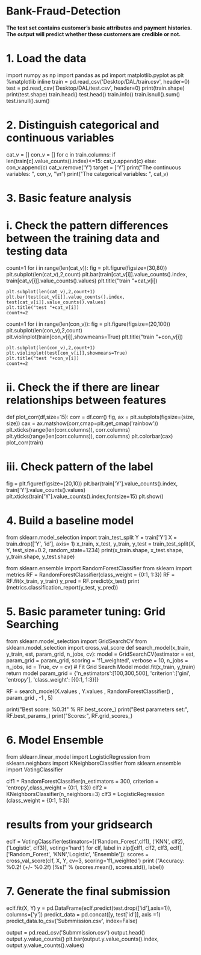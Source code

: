 # Bank-Fraud-Detection
**The test set contains customer’s basic attributes and payment histories. The output will predict whether these customers are credible or not.**
# **1. Load the data**
import numpy as np
import pandas as pd
import matplotlib.pyplot as plt
%matplotlib inline
train = pd.read_csv('Desktop/DAL/train.csv', header=0)
test = pd.read_csv('Desktop/DAL/test.csv', header=0)
print(train.shape)
print(test.shape)
train.head()
test.head()
train.info()
train.isnull().sum()
test.isnull().sum()

# **2. Distinguish categorical and continuous variables**
cat_v = []
con_v = []
for c in train.columns:
    if len(train[c].value_counts().index)<=15:
        cat_v.append(c)
    else:
        con_v.append(c)
cat_v.remove('Y')
target = ['Y']
print("The continuous variables: ", con_v, "\n")
print("The categorical variables: ", cat_v)

# **3. Basic feature analysis**
# i. Check the pattern differences between the training data and testing data

count=1
for i in range(len(cat_v)):
    fig = plt.figure(figsize=(30,80))
    plt.subplot(len(cat_v),2,count)
    plt.bar(train[cat_v[i]].value_counts().index, train[cat_v[i]].value_counts().values)
    plt.title("train "+cat_v[i])
    
    plt.subplot(len(cat_v),2,count+1)
    plt.bar(test[cat_v[i]].value_counts().index, test[cat_v[i]].value_counts().values)
    plt.title("test "+cat_v[i])
    count+=2
    
count=1
for i in range(len(con_v)):
    fig = plt.figure(figsize=(20,100))
    plt.subplot(len(con_v),2,count)
    plt.violinplot(train[con_v[i]],showmeans=True)
    plt.title("train "+con_v[i])
    
    plt.subplot(len(con_v),2,count+1)
    plt.violinplot(test[con_v[i]],showmeans=True)
    plt.title("test "+con_v[i])
    count+=2
    
# ii. Check the if there are linear relationships between features
def plot_corr(df,size=15):
    corr = df.corr()
    fig, ax = plt.subplots(figsize=(size, size))
    cax = ax.matshow(corr,cmap=plt.get_cmap('rainbow'))
    plt.xticks(range(len(corr.columns)), corr.columns)
    plt.yticks(range(len(corr.columns)), corr.columns)
    plt.colorbar(cax)
plot_corr(train)

# iii. Check pattern of the label
fig = plt.figure(figsize=(20,10))
plt.bar(train['Y'].value_counts().index, train['Y'].value_counts().values)
plt.xticks(train['Y'].value_counts().index,fontsize=15)
plt.show()

# **4. Build a baseline model**
from sklearn.model_selection import train_test_split
Y = train['Y']
X = train.drop(['Y', 'id'], axis= 1)
x_train, x_test, y_train, y_test = train_test_split(X, Y, test_size=0.2, random_state=1234)
print(x_train.shape, x_test.shape, y_train.shape, y_test.shape)

from sklearn.ensemble import RandomForestClassifier
from sklearn import metrics
RF = RandomForestClassifier(class_weight = {0:1, 1:3})
RF = RF.fit(x_train, y_train)
y_pred = RF.predict(x_test)
print (metrics.classification_report(y_test, y_pred))

# **5. Basic parameter tuning: Grid Searching**
from sklearn.model_selection import GridSearchCV
from sklearn.model_selection import cross_val_score
def search_model(x_train, y_train, est, param_grid, n_jobs, cv):
    model = GridSearchCV(estimator  = est,
                                     param_grid = param_grid,
                                     scoring = 'f1_weighted',
                                     verbose = 10,
                                     n_jobs = n_jobs,
                                     iid = True,
                                     cv = cv)
    # Fit Grid Search Model
    model.fit(x_train, y_train)   
    return model
param_grid = {'n_estimators':[100,300,500],
             'criterion':['gini', 'entropy'],
             'class_weight': [{0:1, 1:3}]}

RF = search_model(X.values
            , Y.values
            , RandomForestClassifier()
            , param_grid
            , -1
            , 5)

print("Best score: %0.3f" % RF.best_score_)
print("Best parameters set:", RF.best_params_)
print("Scores:", RF.grid_scores_) 

# **6. Model Ensemble**

from sklearn.linear_model import LogisticRegression
from sklearn.neighbors import KNeighborsClassifier
from sklearn.ensemble import VotingClassifier

clf1 = RandomForestClassifier(n_estimators = 300, criterion = 'entropy',class_weight = {0:1, 1:3})
clf2 = KNeighborsClassifier(n_neighbors=3)
clf3 = LogisticRegression (class_weight = {0:1, 1:3})

# results from your gridsearch
eclf = VotingClassifier(estimators=[('Random_Forest',clf1), ('KNN', clf2),('Logistic', clf3)], voting='hard')
for clf, label in zip([clf1, clf2, clf3, eclf], ['Random_Forest', 'KNN','Logistic', 'Ensemble']):
    scores = cross_val_score(clf, X, Y, cv=3, scoring='f1_weighted')
    print ("Accuracy: %0.2f (+/- %0.2f) [%s]" % (scores.mean(), scores.std(), label))

# **7. Generate the final submission**
eclf.fit(X, Y)
y = pd.DataFrame(eclf.predict(test.drop(['id'],axis=1)), columns=['y'])
predict_data = pd.concat([y, test['id']], axis =1)
predict_data.to_csv('Submmission.csv', index=False)

output = pd.read_csv('Submmission.csv')
output.head()
output.y.value_counts()
plt.bar(output.y.value_counts().index, output.y.value_counts().values)
